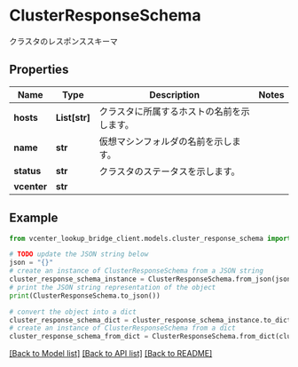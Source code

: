 # ClusterResponseSchema

クラスタのレスポンススキーマ

## Properties

Name | Type | Description | Notes
------------ | ------------- | ------------- | -------------
**hosts** | **List[str]** | クラスタに所属するホストの名前を示します。 | 
**name** | **str** | 仮想マシンフォルダの名前を示します。 | 
**status** | **str** | クラスタのステータスを示します。 | 
**vcenter** | **str** |  | 

## Example

```python
from vcenter_lookup_bridge_client.models.cluster_response_schema import ClusterResponseSchema

# TODO update the JSON string below
json = "{}"
# create an instance of ClusterResponseSchema from a JSON string
cluster_response_schema_instance = ClusterResponseSchema.from_json(json)
# print the JSON string representation of the object
print(ClusterResponseSchema.to_json())

# convert the object into a dict
cluster_response_schema_dict = cluster_response_schema_instance.to_dict()
# create an instance of ClusterResponseSchema from a dict
cluster_response_schema_from_dict = ClusterResponseSchema.from_dict(cluster_response_schema_dict)
```
[[Back to Model list]](../README.md#documentation-for-models) [[Back to API list]](../README.md#documentation-for-api-endpoints) [[Back to README]](../README.md)


